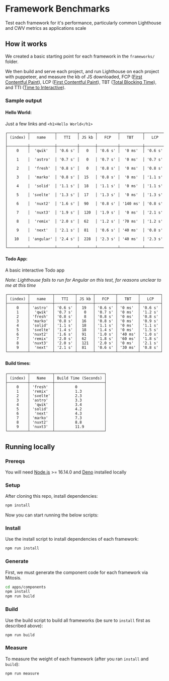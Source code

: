 # Framework Benchmarks

Test each framework for it's performance, particularly common Lighthouse and CWV metrics as applications scale

## How it works

We created a basic starting point for each framework in the `frameworks/` folder.

We then build and serve each project, and run Lighthouse on each project with puppeteer, and measure the kb of JS downloaded, FCP ([First Contentful Paint](https://web.dev/first-contentful-paint/)), LCP ([First Contentful Paint](https://web.dev/first-contentful-paint/)), TBT ([Total Blocking Time](https://web.dev/tbt/)), and TTI ([Time to Interactive](https://web.dev/interactive/)).

### Sample output

#### Hello World:

Just a few links and `<h1>Hello World</h1>`

```
┌─────────┬───────────┬─────────┬───────┬─────────┬──────────┬─────────┐
│ (index) │   name    │   TTI   │ JS kb │   FCP   │   TBT    │   LCP   │
├─────────┼───────────┼─────────┼───────┼─────────┼──────────┼─────────┤
│    0    │  'qwik'   │ '0.6 s' │   0   │ '0.6 s' │  '0 ms'  │ '0.6 s' │
│    1    │  'astro'  │ '0.7 s' │   0   │ '0.7 s' │  '0 ms'  │ '0.7 s' │
│    2    │  'fresh'  │ '0.8 s' │   0   │ '0.8 s' │  '0 ms'  │ '0.8 s' │
│    3    │  'marko'  │ '0.8 s' │  15   │ '0.8 s' │  '0 ms'  │ '1.1 s' │
│    4    │  'solid'  │ '1.1 s' │  18   │ '1.1 s' │  '0 ms'  │ '1.1 s' │
│    5    │ 'svelte'  │ '1.3 s' │  17   │ '1.3 s' │  '0 ms'  │ '1.3 s' │
│    6    │  'nuxt2'  │ '1.6 s' │  90   │ '0.8 s' │ '140 ms' │ '0.8 s' │
│    7    │  'nuxt3'  │ '1.9 s' │  120  │ '1.9 s' │  '0 ms'  │ '2.1 s' │
│    8    │  'remix'  │ '2.0 s' │  62   │ '1.2 s' │ '70 ms'  │ '1.2 s' │
│    9    │  'next'   │ '2.1 s' │  81   │ '0.6 s' │ '40 ms'  │ '0.8 s' │
│   10    │ 'angular' │ '2.4 s' │  228  │ '2.3 s' │ '40 ms'  │ '2.3 s' │
└─────────┴───────────┴─────────┴───────┴─────────┴──────────┴─────────┘
```

#### Todo App:

A basic interactive Todo app

_Note: Lighthouse fails to run for Angular on this test, for reasons unclear to me at this time_

```
┌─────────┬──────────┬─────────┬───────┬─────────┬─────────┬─────────┐
│ (index) │   name   │   TTI   │ JS kb │   FCP   │   TBT   │   LCP   │
├─────────┼──────────┼─────────┼───────┼─────────┼─────────┼─────────┤
│    0    │ 'astro'  │ '0.6 s' │  19   │ '0.6 s' │ '0 ms'  │ '0.6 s' │
│    1    │  'qwik'  │ '0.7 s' │   0   │ '0.7 s' │ '0 ms'  │ '1.2 s' │
│    2    │ 'fresh'  │ '0.8 s' │   8   │ '0.8 s' │ '0 ms'  │ '0.8 s' │
│    3    │ 'marko'  │ '0.8 s' │  16   │ '0.8 s' │ '0 ms'  │ '0.9 s' │
│    4    │ 'solid'  │ '1.1 s' │  18   │ '1.1 s' │ '0 ms'  │ '1.1 s' │
│    5    │ 'svelte' │ '1.4 s' │  18   │ '1.4 s' │ '0 ms'  │ '1.5 s' │
│    6    │ 'nuxt2'  │ '1.6 s' │  91   │ '1.0 s' │ '40 ms' │ '1.0 s' │
│    7    │ 'remix'  │ '2.0 s' │  62   │ '1.8 s' │ '60 ms' │ '1.8 s' │
│    8    │ 'nuxt3'  │ '2.0 s' │  121  │ '2.0 s' │ '0 ms'  │ '2.1 s' │
│    9    │  'next'  │ '2.1 s' │  81   │ '0.6 s' │ '30 ms' │ '0.8 s' │
└─────────┴──────────┴─────────┴───────┴─────────┴─────────┴─────────┘
```

#### Build times:

```
┌─────────┬──────────┬──────────────────────┐
│ (index) │   Name   │ Build Time (Seconds) │
├─────────┼──────────┼──────────────────────┤
│    0    │ 'fresh'  │         0            │
│    1    │ 'remix'  │         1.3          │
│    2    │ 'svelte' │         2.3          │
│    3    │ 'astro'  │         3.3          │
│    4    │  'qwik'  │         3.4          │
│    5    │ 'solid'  │         4.2          │
│    6    │  'next'  │         4.3          │
│    7    │ 'marko'  │         7.3          │
│    8    │ 'nuxt2'  │         8.8          │
│    9    │ 'nuxt3'  │         11.9         │
└─────────┴──────────┴──────────────────────┘
```

## Running locally

### Prereqs

You will need [Node.js](https://nodejs.org/en/download/) >= 16.14.0 and [Deno](https://deno.land/manual/getting_started/installation) installed locally

### Setup

After cloning this repo, install dependencies:

```sh
npm install
```

Now you can start running the below scripts:

### Install

Use the install script to install dependencies of each framework:

```sh
npm run install
```

### Generate

First, we must generate the component code for each framework via Mitosis.

```sh
cd apps/components
npm install
npm run build
```

### Build

Use the build script to build all frameworks (be sure to `install` first as described above):

```sh
npm run build
```

### Measure

To measure the weight of each framework (after you ran `install` and `build`):

```sh
npm run measure
```
